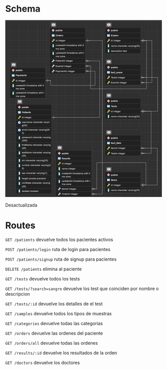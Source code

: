 # Schema

![Database](schemas/database.png)

Desactualizada

# Routes

``` GET /patients ``` devuelve todos los pacientes activos

``` POST /patients/login ``` ruta de login para pacientes

``` POST /patients/signup ``` ruta de signup para pacientes

``` DELETE /patients ``` elimina al paciente

``` GET /tests ``` devuelve todos los tests

``` GET /tests/?search=sangre ``` devuelve los test que coinciden por nombre o descripcion

``` GET /tests/:id ``` devuelve los detalles de el test

``` GET /samples ``` devuelve todos los tipos de muestras

``` GET /categories ``` devuelve todas las categorias

``` GET /orders ``` devuelve las ordenes del paciente

``` GET /orders/all ``` devuelve todas las ordenes

``` GET /results/:id ``` devuelve los resultados de la orden

``` GET /doctors ``` devuelve los doctores